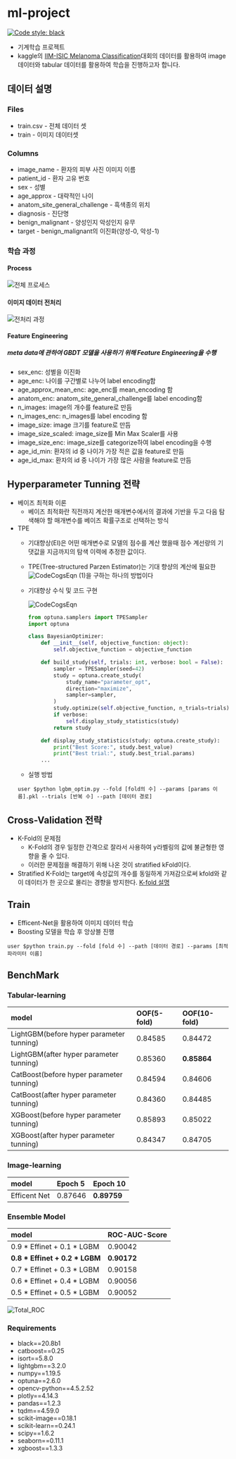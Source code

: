 # ml-project
[![Code style: black](https://img.shields.io/badge/code%20style-black-000000.svg)](https://github.com/psf/black)
+ 기계학습 프로젝트
+ kaggle의 [IIM-ISIC Melanoma Classification](https://www.kaggle.com/c/siim-isic-melanoma-classification/overview)대회의 데이터를 활용하여 image 데이터와 tabular 데이터를 활용하여 학습을 진행하고자 합니다.

## 데이터 설명
### Files
+ train.csv - 전체 데이터 셋
+ train - 이미지 데이터셋

### Columns
+ image_name - 환자의 피부 사진 이미지 이름
+ patient_id - 환자 고유 번호
+ sex - 성별
+ age_approx - 대략적인 나이
+ anatom_site_general_challenge - 흑색종의 위치
+ diagnosis - 진단명
+ benign_malignant - 양성인지 악성인지 유무
+ target - benign_malignant의 이진화(양성-0, 악성-1)


### 학습 과정
#### Process
![전체 프로세스](https://user-images.githubusercontent.com/46340424/120917892-9a67af80-c6ec-11eb-81e6-58152cce2de2.jpg)
#### 이미지 데이터 전처리
![전처리 과정](https://user-images.githubusercontent.com/46340424/120921266-d9523100-c6fd-11eb-8738-1ac0c7779d63.jpg)

#### Feature Engineering
##### meta data에 관하여 GBDT 모델을 사용하기 위해 Feature Engineering을 수행
+ sex_enc: 성별을 이진화
+ age_enc: 나이를 구간별로 나누어 label encoding함
+ age_approx_mean_enc: age_enc를 mean_encoding 함
+ anatom_enc: anatom_site_general_challenge를 label encoding함
+ n_images: image의 개수를 feature로 만듬
+ n_images_enc: n_images를 label encoding 함
+ image_size: image 크기를 feature로 만듬
+ image_size_scaled: image_size를 Min Max Scaler를 사용
+ image_size_enc: image_size를 categorize하여 label encoding을 수행
+ age_id_min: 환자의 id 중 나이가 가장 적은 값을 feature로 만듬
+ age_id_max: 환자의 id 중 나이가 가장 많은 사람을 feature로 만듬

## Hyperparameter Tunning 전략
+ 베이즈 최적화 이론
    + 베이즈 최적화란 직전까지 계산한 매개변수에서의 결과에 기반을 두고 다음 탐색해야 할 매개변수를 베이즈 확률구조로 선택하는 방식
+ TPE
    + 기대향상(EI)은 어떤 매개변수로 모델의 점수를 계산 했을때 점수 계선량의 기댓값을 지금까지의 탐색 이력에 추정한 값이다.
    + TPE(Tree-structured Parzen Estimator)는 기대 향샹의 계산에 필요한 ![CodeCogsEqn (1)](https://user-images.githubusercontent.com/46340424/120889562-c590c700-c638-11eb-9fbf-d127f4d42e71.gif)을 구하는 하나의 방법이다

    + 기대향상 수식 및 코드 구현

        ![CodeCogsEqn](https://user-images.githubusercontent.com/46340424/120889548-b01b9d00-c638-11eb-9208-ecca8f311832.gif)

        ```python
        from optuna.samplers import TPESampler
        import optuna

        class BayesianOptimizer:
            def __init__(self, objective_function: object):
                self.objective_function = objective_function

            def build_study(self, trials: int, verbose: bool = False):
                sampler = TPESampler(seed=42)
                study = optuna.create_study(
                    study_name="parameter_opt",
                    direction="maximize",
                    sampler=sampler,
                )
                study.optimize(self.objective_function, n_trials=trials)
                if verbose:
                    self.display_study_statistics(study)
                return study

            def display_study_statistics(study: optuna.create_study):
                print("Best Score:", study.best_value)
                print("Best trial:", study.best_trial.params)
            ...
        ```
    + 실행 방법
    ```
    user $python lgbm_optim.py --fold [fold의 수] --params [params 이름].pkl --trials [반복 수] --path [데이터 경로]
    ```
## Cross-Validation 전략
+ K-Fold의 문제점
    + K-Fold의 경우 일정한 간격으로 잘라서 사용하여 y라벨링의 값에 불균형한 영향을 줄 수 있다.
    + 이러한 문제점을 해결하기 위해 나온 것이 stratified kFold이다.
+ Stratified K-Fold는 target에 속성값의 개수를 동일하게 가져감으로써 kfold와 같이 데이터가 한 곳으로 몰리는 경향을 방지한다.
[K-fold 설명](https://continuous-development.tistory.com/166)

## Train
+ Efficent-Net을 활용하여 이미지 데이터 학습
+ Boosting 모델을 학습 후 앙상블 진행
```
user $python train.py --fold [fold 수] --path [데이터 경로] --params [최적 파라미터 이름]
```
## BenchMark
### Tabular-learning
|model|OOF(5-fold)|OOF(10-fold)|
|:-----|:---------|:--------|
|LightGBM(before hyper parameter tunning)|0.84585|0.84472|
|LightGBM(after hyper parameter tunning)|0.85360|**0.85864**|
|CatBoost(before hyper parameter tunning)|0.84594|0.84606|
|CatBoost(after hyper parameter tunning)|0.84360|0.84485|
|XGBoost(before hyper parameter tunning)|0.85893|0.85022|
|XGBoost(after hyper parameter tunning)|0.84347|0.84705|

### Image-learning
|model|Epoch 5|Epoch 10|
|:-----|:---------|:--------|
|Efficent Net|0.87646|**0.89759**|

### Ensemble Model
|model|ROC-AUC-Score|
|:-----|:---------|
|0.9 * Effinet + 0.1 * LGBM|0.90042|
|**0.8 * Effinet + 0.2 * LGBM**|**0.90172**|
|0.7 * Effinet + 0.3 * LGBM|0.90158|
|0.6 * Effinet + 0.4 * LGBM|0.90056|
|0.5 * Effinet + 0.5 * LGBM|0.90052|
![Total_ROC](https://user-images.githubusercontent.com/46340424/120917926-bd925f00-c6ec-11eb-9c39-d85db18175bc.png)


### Requirements
+ black==20.8b1
+ catboost==0.25
+ isort==5.8.0
+ lightgbm==3.2.0
+ numpy==1.19.5
+ optuna==2.6.0
+ opencv-python==4.5.2.52
+ plotly==4.14.3
+ pandas==1.2.3
+ tqdm==4.59.0
+ scikit-image==0.18.1
+ scikit-learn==0.24.1
+ scipy==1.6.2
+ seaborn==0.11.1
+ xgboost==1.3.3